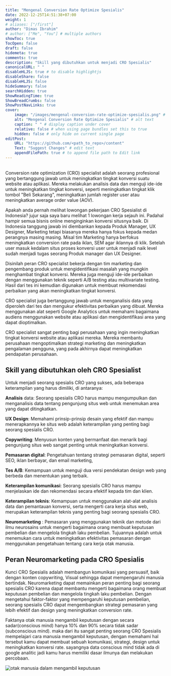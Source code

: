```yaml
---
title: "Mengenal Conversion Rate Optimize Spesialis"
date: 2022-12-25T14:51:38+07:00
weight: 1
# aliases: ["/first"]
author: "Dimas Ibrahim"
# author: ["Me", "You"] # multiple authors
showToc: true
TocOpen: false
draft: false
hidemeta: true
comments: true
description: "Skill yang dibutuhkan untuk menjadi CRO Spesialis"
canonicalURL: " "
disableHLJS: true # to disable highlightjs
disableShare: false
disableHLJS: false
hideSummary: false
searchHidden: true
ShowReadingTime: true
ShowBreadCrumbs: false
ShowPostNavLinks: true
cover:
    image: "/images/mengenal-conversion-rate-optimize-spesialis.png" # image path/url
    alt: "Mengenal Conversion Rate Optimize Spesialis" # alt text
    caption: " " # display caption under cover
    relative: false # when using page bundles set this to true
    hidden: false # only hide on current single page
editPost:
    URL: "https://github.com/<path_to_repo>/content"
    Text: "Suggest Changes" # edit text
    appendFilePath: true # to append file path to Edit link
---
```

<br>
Conversion rate optimization (CRO) specialist adalah seorang profesional yang bertanggung jawab untuk meningkatkan tingkat konversi suatu website atau aplikasi. Mereka melakukan analisis data dan menguji ide-ide untuk meningkatkan tingkat konversi, seperti meningkatkan tingkat klik tombol "Beli Sekarang", meningkatkan jumlah register user atau meningkatkan average order value (AOV).

Apakah anda pernah melihat lowongan pekerjaan CRO Spesialist di Indonesia? jujur saja saya baru melihat 1 lowongan kerja sejauh ini. Padahal hampir semua bisnis online menginginkan konversi situsnya baik. Di Indonesia tanggung jawab ini diembankan kepada Produk Manager, UX Designer, Marketing tetapi biasanya mereka hanya fokus kepada medan perangnya masing masing. Misal tim Marketing hanya berfokus meningkatkan conversion rate pada iklan, SEM agar iklannya di klik. Setelah user masuk kedalam situs proses konversi user untuk menjadi naik level sudah menjadi tugas seorang Produk manager dan UX Designer. 

Disinilah peran CRO specialist bekerja dengan tim marketing dan pengembang produk untuk mengidentifikasi masalah yang mungkin menghambat tingkat konversi. Mereka juga menguji ide-ide perbaikan dengan menggunakan teknik seperti A/B testing atau multivariate testing. Hasil dari tes ini kemudian digunakan untuk membuat rekomendasi perbaikan yang akan meningkatkan tingkat konversi.

CRO specialist juga bertanggung jawab untuk menganalisis data yang diperoleh dari tes dan mengukur efektivitas perbaikan yang dibuat. Mereka menggunakan alat seperti Google Analytics untuk memahami bagaimana audiens menggunakan website atau aplikasi dan mengidentifikasi area yang dapat dioptimalkan.

CRO specialist sangat penting bagi perusahaan yang ingin meningkatkan tingkat konversi website atau aplikasi mereka. Mereka membantu perusahaan mengoptimalkan strategi marketing dan meningkatkan pengalaman pengguna, yang pada akhirnya dapat meningkatkan pendapatan perusahaan.

## Skill yang dibutuhkan oleh CRO Spesialist

Untuk menjadi seorang spesialis CRO yang sukses, ada beberapa keterampilan yang harus dimiliki, di antaranya:

**Analisis** data: Seorang spesialis CRO harus mampu mengumpulkan dan menganalisis data tentang pengunjung situs web untuk menemukan area yang dapat ditingkatkan.

**UX Design**: Memahami prinsip-prinsip desain yang efektif dan mampu menerapkannya ke situs web adalah keterampilan yang penting bagi seorang spesialis CRO.

**Copywriting**: Menyusun konten yang bermanfaat dan menarik bagi pengunjung situs web sangat penting untuk meningkatkan konversi.

**Pemasaran digital**: Pengetahuan tentang strategi pemasaran digital, seperti SEO, iklan berbayar, dan email marketing, 

**Tes A/B**: Kemampuan untuk menguji dua versi pendekatan design web yang berbeda dan menentukan yang terbaik.

**Keterampilan komunikasi**: Seorang spesialis CRO harus mampu menjelaskan ide dan rekomendasi secara efektif kepada tim dan klien.

**Keterampilan teknis**: Kemampuan untuk menggunakan alat-alat analisis data dan pemantauan konversi, serta mengerti cara kerja situs web, merupakan keterampilan teknis yang penting bagi seorang spesialis CRO.

**Neuromarketing** : Pemasaran yang menggunakan teknik dan metode dari ilmu neurosains untuk mengerti bagaimana orang membuat keputusan pembelian dan mengelola tingkah laku pembelian. Tujuannya adalah untuk menemukan cara untuk meningkatkan efektivitas pemasaran dengan menggunakan pengetahuan tentang cara kerja otak manusia.
## Peran Neuromarketing pada CRO Spesialis

Kunci CRO Spesialis adalah membangun komunikasi yang persuasif, baik dengan konten copywriting, Visual sehingga dapat mempengaruhi manusia bertindak. Neuromarketing dapat memainkan peran penting bagi seorang spesialis CRO karena dapat membantu mengerti bagaimana orang membuat keputusan pembelian dan mengelola tingkah laku pembelian. Dengan mengetahui faktor-faktor yang mempengaruhi keputusan pembelian, seorang spesialis CRO dapat mengembangkan strategi pemasaran yang lebih efektif dan design yang meningkatkan conversion rate.

Faktanya otak manusia mengambil keputusan dengan secara sadar(conscious mind) hanya 10% dan 90% secara tidak sadar (subconscious mind). maka dari itu sangat penting seorang CRO Spesialis mempelajari cara manusia mengambil keputusan, dengan memahami hal tersebut kamu dapat membuat sebuah komunikasi, strategi, design untuk meningkatkan konversi rate. sayangnya data conscious mind tidak ada di google analitic jadi kamu harus memiliki dasar ilmunya dan melakukan percobaan.

![otak manusia dalam mengambil keputusan](/images/otak-manusia.png#center)

